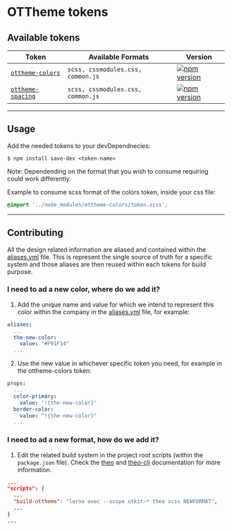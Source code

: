 # OTTheme tokens

## Available tokens

| Token | Available Formats | Version |
|--------|-------|-------|
| [`ottheme-colors`](/OTTheme/ottheme-colors) | `scss, cssmodules.css, common.js` | [![npm version](https://badge.fury.io/js/ottheme-colors.svg)](http://badge.fury.io/js/ottheme-colors) |
| [`ottheme-spacing`](/OTTheme/ottheme-spacing) | `scss, cssmodules.css, common.js` | [![npm version](https://badge.fury.io/js/ottheme-spacing.svg)](http://badge.fury.io/js/ottheme-spacing) |

***

## Usage

Add the needed tokens to your devDependnecies:

```
$ npm install save-dev <token-name>
```

Note: Dependending on the format that you wish to consume requiring could work differently.

Example to consume scss format of the colors token, inside your css file: 

```scss
@import '../node_modules/ottheme-colors/token.scss';
```

***

## Contributing

All the design related information are aliased and contained within the [aliases.yml](/aliases/yml) file. This is represent the single source of truth for a specific system and those aliases are then reused within each tokens for build purpose. 

### I need to ad a new color, where do we add it?

1. Add the unique name and value for which we intend to represent this color within the company in the [aliases.yml](/aliases/yml) file, for example:

```yml
aliases:
  ...
  the-new-color:
    value: "#F91F14"
  ...
```
2. Use the new value in whichever specific token you need, for example in the ottheme-colors token:

```yml
props:
  ...
  color-primary:
    value: "!{the-new-color}"
  border-color:
    value: "!{the-new-color}"
  ...  
```

### I need to ad a new format, how do we add it?

1. Edit the related build system in the project root scripts (within the `package.json` file). Check the [theo](https://github.com/salesforce-ux/theo#available-formats) and [theo-cli](https://github.com/opentable/design-tokens/tree/master/tools/theo-cli#theo-cli) documentation for more information.

```json
...
"scripts": {
  ...
  "build-ottheme": "lerna exec --scope otkit-* theo scss NEWFORMAT",
  ...
}
...
```